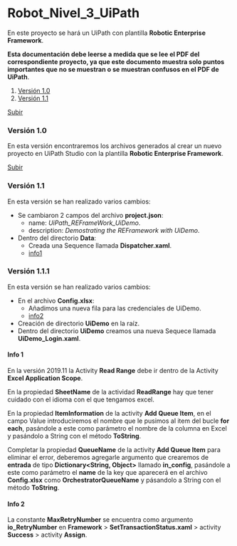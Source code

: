 ﻿<a name="top"></a>

# Robot_Nivel_3_UiPath

En este proyecto se hará un UiPath con plantilla **Robotic Enterprise Framework**.

__Esta documentación debe leerse a medida que se lee el PDF del correspondiente proyecto, ya que este documento muestra solo puntos importantes que no se muestran o se muestran confusos en el PDF de UiPath__.

1. [Versión 1.0](#1dot0version)
2. [Versión 1.1](#1dot1version)

[Subir](#top)

<a name="1dot0version"></a>

### Versión 1.0

En esta versión encontraremos los archivos generados al crear un nuevo proyecto en UiPath Studio con la plantilla **Robotic Enterprise Framework**.

[Subir](#top)

<a name="1dot1version"></a>

### Versión 1.1

En esta versión se han realizado varios cambios:

- Se cambiaron 2 campos del archivo **project.json**:
    - name: *UiPath_REFrameWork_UiDemo*.
    - description: *Demostrating the REFramework with UiDemo*.
- Dentro del directorio **Data**: 
    - Creada una Sequence llamada **Dispatcher.xaml**.
    - [info1](#info1)

### Versión 1.1.1

En esta versión se han realizado varios cambios:

- En el archivo **Config.xlsx**:
    - Añadimos una nueva fila para las credenciales de UiDemo.
    - [info2](#info2)
- Creación de directorio **UiDemo** en la raíz.
- Dentro del directorio **UiDemo** creamos una nueva Sequece llamada **UiDemo_Login.xaml**.

<a name="info1"></a>

#### Info 1

En la versión 2019.11 la Activity **Read Range** debe ir dentro de la Activity **Excel Application Scope**.

En la propiedad **SheetName** de la actividad **ReadRange** hay que tener cuidado con el idioma con el que tengamos excel.

En la propiedad **ItemInformation** de la activity **Add Queue Item**, en el campo Value introduciremos el nombre que le pusimos al item del bucle **for each**, pasándole a este como parámetro el nombre de la columna en Excel y pasándolo a String con el método **ToString**.

Completar la propiedad **QueueName** de la activity **Add Queue Item** para eliminar el error, deberemos agregarle argumento que crearemos de **entrada** de tipo **Dictionary<String, Object>** llamado **in_config**, pasándole a este como parámetro el **name** de la key que aparecerá en el archivo **Config.xlsx** como **OrchestratorQueueName** y pásandolo a String con el método **ToString**.

<a name="info2"></a>

#### Info 2

La constante **MaxRetryNumber** se encuentra como argumento **io_RetryNumber** en **Framework** > **SetTransactionStatus.xaml** > activity **Success** > activity **Assign**.